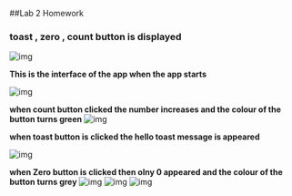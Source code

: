 ##Lab 2 Homework

### toast , zero , count button is displayed

![img](1.png)

**This is the interface of the app when the app starts**

![img](2.png)

**when count button clicked the number increases and the colour of the button turns green**
![img](3.png)

**when toast button is clicked the hello toast message is appeared**

![img](4.png)

**when Zero button is clicked then olny 0 appeared and the colour of the button turns grey**
![img](5.png)
![img](6.png)
![img](7.png)